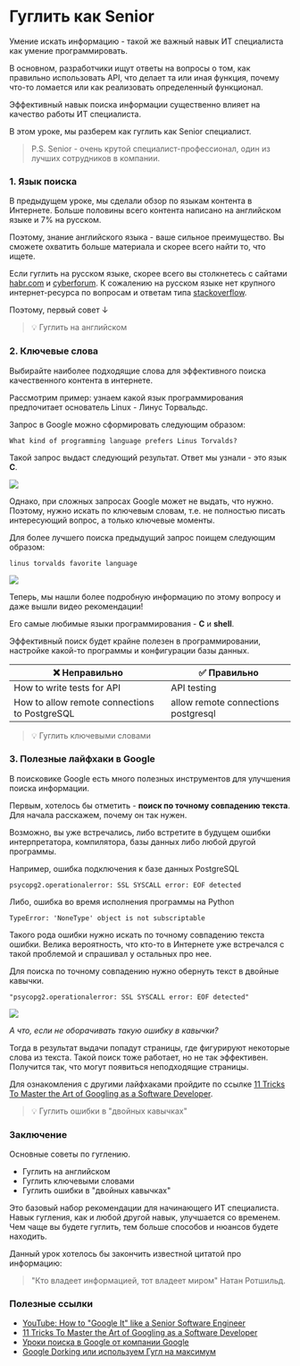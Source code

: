 # Гуглить как Senior

Умение искать информацию - такой же важный навык ИТ специалиста как умение программировать.

В основном, разработчики ищут ответы на вопросы о том, как правильно использовать API, что делает та или иная функция, почему что-то ломается или как реализовать определенный функционал.

Эффективный навык поиска информации существенно влияет на качество работы ИТ специалиста.

В этом уроке, мы разберем как гуглить как Senior специалист.

> P.S. Senior - очень крутой специалист-профессионал, один из лучших сотрудников в компании.

### 

### 1. Язык поиска

В предыдущем уроке, мы сделали обзор по языкам контента в Интернете. Больше половины всего контента написано на английском языке и 7% на русском.

Поэтому, знание английского языка - ваше сильное преимущество. Вы сможете охватить больше материала и скорее всего найти то, что ищете.

Если гуглить на русском языке, скорее всего вы столкнетесь с сайтами [habr.com](https://habr.com/) и [cyberforum](https://www.cyberforum.ru/). К сожалению на русском языке нет крупного интернет-ресурса по вопросам и ответам типа [stackoverflow](https://stackoverflow.com/).

Поэтому, первый совет ↓

> 💡 Гуглить на английском

### 

### 2. Ключевые слова

Выбирайте наиболее подходящие слова для эффективного поиска качественного контента в интернете.

Рассмотрим пример: узнаем какой язык программирования предпочитает основатель Linux - Линус Торвальдс.

Запрос в Google можно сформировать следующим образом:

```
What kind of programming language prefers Linus Torvalds?
```

Такой запрос выдаст следующий результат. Ответ мы узнали - это язык **C**.

![](https://ucarecdn.com/989866b4-05e5-4549-bada-8532e9508357/)

Однако, при сложных запросах Google может не выдать, что нужно. Поэтому, нужно искать по ключевым словам, т.е. не полностью писать интересующий вопрос, а только ключевые моменты.

Для более лучшего поиска предыдущий запрос поищем следующим образом:

```
linus torvalds favorite language
```

![](https://ucarecdn.com/09071d56-826c-4f27-b242-6ccca2734090/)

Теперь, мы нашли более подробную информацию по этому вопросу и даже вышли видео рекомендации!

Его самые любимые языки программирования - **C** и **shell**.

Эффективный поиск будет крайне полезен в программировании, настройке какой-то программы и конфигурации базы данных.


| ❌ Неправильно                     | ✅ Правильно               |
| --------------------------------------------- | ----------------------------------- |
| How to write tests for API                    | API testing                         |
| How to allow remote connections to PostgreSQL | allow remote connections postgresql |

> 💡 Гуглить ключевыми словами

### 

### 3. Полезные лайфхаки в Google

В поисковике Google есть много полезных инструментов для улучшения поиска информации.

Первым, хотелось бы отметить - **поиск по точному совпадению текста**. Для начала расскажем, почему он так нужен.

Возможно, вы уже встречались, либо встретите в будущем ошибки интерпретатора, компилятора, базы данных либо любой другой программы.

Например, ошибка подключения к базе данных PostgreSQL

```
psycopg2.operationalerror: SSL SYSCALL error: EOF detected
```

Либо, ошибка во время исполнения программы на Python

```
TypeError: 'NoneType' object is not subscriptable
```

Такого рода ошибки нужно искать по точному совпадению текста ошибки. Велика вероятность, что кто-то в Интернете уже встречался с такой проблемой и спрашивал у остальных про нее.

Для поиска по точному совпадению нужно обернуть текст в двойные кавычки.

```
"psycopg2.operationalerror: SSL SYSCALL error: EOF detected"
```

![](https://ucarecdn.com/cc5006c1-0e13-4529-905e-43e54ffbf97e/)

*А что, если не оборачивать такую ошибку в кавычки?*

Тогда в результат выдачи попадут страницы, где фигурируют некоторые слова из текста. Такой поиск тоже работает, но не так эффективен. Получится так, что могут появиться неподходящие страницы.

Для ознакомления с другими лайфхаками пройдите по ссылке [11 Tricks To Master the Art of Googling as a Software Developer](https://betterprogramming.pub/11-tricks-to-master-the-art-of-googling-as-a-software-developer-2e00b7568b7d).

> 💡 Гуглить ошибки в "двойных кавычках"

### 

### Заключение

Основные советы по гуглению.

* Гуглить на английском
* Гуглить ключевыми словами
* Гуглить ошибки в "двойных кавычках"

Это базовый набор рекомендации для начинающего ИТ специалиста. Навык гугления, как и любой другой навык, улучшается со временем. Чем чаще вы будете гуглить, тем больше способов и нюансов будете находить.

Данный урок хотелось бы закончить известной цитатой про информацию:

> "Кто владеет информацией, тот владеет миром" Натан Ротшильд.

### 

### Полезные ссылки

* [YouTube: How to "Google It" like a Senior Software Engineer](https://youtu.be/cEBkvm0-rg0)
* [11 Tricks To Master the Art of Googling as a Software Developer](https://betterprogramming.pub/11-tricks-to-master-the-art-of-googling-as-a-software-developer-2e00b7568b7d)
* [Уроки поиска в Google от компании Google](https://www.google.com/insidesearch/searcheducation/lessons.html)
* [Google Dorking или используем Гугл на максимум](https://habr.com/ru/company/postuf/blog/510766/)
